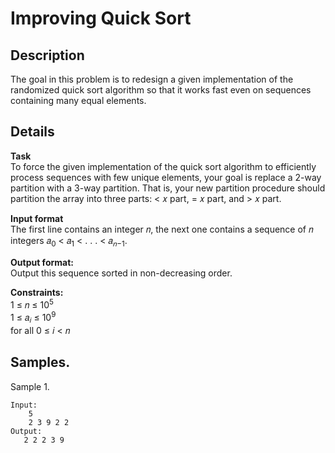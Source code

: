 # Improving Quick Sort

## Description 
The goal in this problem is to redesign a given implementation of the randomized quick sort algorithm so that it works fast even on sequences containing many equal elements.

## Details
**Task**<br> 
To force the given implementation of the quick sort algorithm to efficiently process sequences with few unique elements, your goal is replace a 2-way partition with a 3-way partition. That is, your new partition procedure should partition the array into three parts: < 𝑥 part, = 𝑥 part, and > 𝑥 part.


**Input format**<br> 
The first line contains an integer 𝑛, the next one contains a sequence of 𝑛 integers 𝑎<sub>0</sub> < 𝑎<sub>1</sub> < . . . < 𝑎<sub>𝑛−1</sub>.

**Output format:**<br> 
Output this sequence sorted in non-decreasing order.

**Constraints:**<br> 
1 ≤ 𝑛 ≤ 10<sup>5</sup><br>
1 ≤ 𝑎<sub>𝑖</sub> ≤ 10<sup>9</sup><br>
for all 0 ≤ 𝑖 < 𝑛

## Samples.
Sample 1.

    Input:
        5
        2 3 9 2 2
    Output:
       2 2 2 3 9
